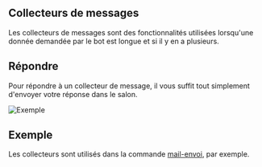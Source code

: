 ## Collecteurs de messages
Les collecteurs de messages sont des fonctionnalités utilisées lorsqu'une donnée demandée par le bot est longue et si il y en a plusieurs.

## Répondre
Pour répondre à un collecteur de message, il vous suffit tout simplement d'envoyer votre réponse dans le salon.

![Exemple](https://media.discordapp.net/attachments/976356791451529236/977579469311184916/unknown.png)

## Exemple
Les collecteurs sont utilisés dans la commande [mail-envoi](../commands/mail-envoi.md), par exemple.
